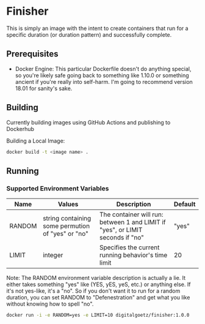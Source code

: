 # Finisher

This is simply an image with the intent to create containers that run for a specific duration (or duration pattern) and successfully complete.

## Prerequisites

* Docker Engine: This particular Dockerfile doesn't do anything special, so you're likely safe going back to something like 1.10.0 or something ancient if you're really into self-harm.  I'm going to recommend version 18.01 for sanity's sake.

## Building

Currently building images using GitHub Actions and publishing to Dockerhub

Building a Local Image:

```bash
docker build -t <image name> .
```

## Running

### Supported Environment Variables

| Name | Values | Description | Default |
| ---- | ---- | ----- | ---- |
| RANDOM | string containing some permution of "yes" or "no" | The container will run: between 1 and LIMIT if "yes", or LIMIT seconds if "no" | "yes" |
| LIMIT | integer | Specifies the current running behavior's time limit | 20 |

Note: The RANDOM environment variable description is actually a lie. It either takes something "yes" like (YES, yES, yeS, etc.) or anything else.  If it's not yes-like, it's a "no".  So if you don't want it to run for a random duration, you can set RANDOM to "Defenestration" and get what you like without knowing how to spell "no".


```bash
docker run -i -e RANDOM=yes -e LIMIT=10 digitalgoetz/finisher:1.0.0
```
